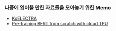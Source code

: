 ### 나중에 읽어볼 만한 자료들을 모아놓기 위한 Memo

* [KoELECTRA](https://monologg.kr/2020/05/02/koelectra-part1/)
* [Pre-training BERT from scratch with cloud TPU](https://mc.ai/pre-training-bert-from-scratch-with-cloud-tpu/)